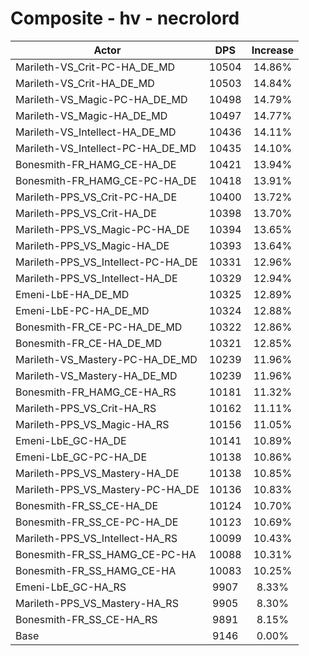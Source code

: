 # Composite - hv - necrolord
| Actor | DPS | Increase |
|---|:---:|:---:|
|Marileth-VS_Crit-PC-HA_DE_MD|10504|14.86%|
|Marileth-VS_Crit-HA_DE_MD|10503|14.84%|
|Marileth-VS_Magic-PC-HA_DE_MD|10498|14.79%|
|Marileth-VS_Magic-HA_DE_MD|10497|14.77%|
|Marileth-VS_Intellect-HA_DE_MD|10436|14.11%|
|Marileth-VS_Intellect-PC-HA_DE_MD|10435|14.10%|
|Bonesmith-FR_HAMG_CE-HA_DE|10421|13.94%|
|Bonesmith-FR_HAMG_CE-PC-HA_DE|10418|13.91%|
|Marileth-PPS_VS_Crit-PC-HA_DE|10400|13.72%|
|Marileth-PPS_VS_Crit-HA_DE|10398|13.70%|
|Marileth-PPS_VS_Magic-PC-HA_DE|10394|13.65%|
|Marileth-PPS_VS_Magic-HA_DE|10393|13.64%|
|Marileth-PPS_VS_Intellect-PC-HA_DE|10331|12.96%|
|Marileth-PPS_VS_Intellect-HA_DE|10329|12.94%|
|Emeni-LbE-HA_DE_MD|10325|12.89%|
|Emeni-LbE-PC-HA_DE_MD|10324|12.88%|
|Bonesmith-FR_CE-PC-HA_DE_MD|10322|12.86%|
|Bonesmith-FR_CE-HA_DE_MD|10321|12.85%|
|Marileth-VS_Mastery-PC-HA_DE_MD|10239|11.96%|
|Marileth-VS_Mastery-HA_DE_MD|10239|11.96%|
|Bonesmith-FR_HAMG_CE-HA_RS|10181|11.32%|
|Marileth-PPS_VS_Crit-HA_RS|10162|11.11%|
|Marileth-PPS_VS_Magic-HA_RS|10156|11.05%|
|Emeni-LbE_GC-HA_DE|10141|10.89%|
|Emeni-LbE_GC-PC-HA_DE|10138|10.86%|
|Marileth-PPS_VS_Mastery-HA_DE|10138|10.85%|
|Marileth-PPS_VS_Mastery-PC-HA_DE|10136|10.83%|
|Bonesmith-FR_SS_CE-HA_DE|10124|10.70%|
|Bonesmith-FR_SS_CE-PC-HA_DE|10123|10.69%|
|Marileth-PPS_VS_Intellect-HA_RS|10099|10.43%|
|Bonesmith-FR_SS_HAMG_CE-PC-HA|10088|10.31%|
|Bonesmith-FR_SS_HAMG_CE-HA|10083|10.25%|
|Emeni-LbE_GC-HA_RS|9907|8.33%|
|Marileth-PPS_VS_Mastery-HA_RS|9905|8.30%|
|Bonesmith-FR_SS_CE-HA_RS|9891|8.15%|
|Base|9146|0.00%|
